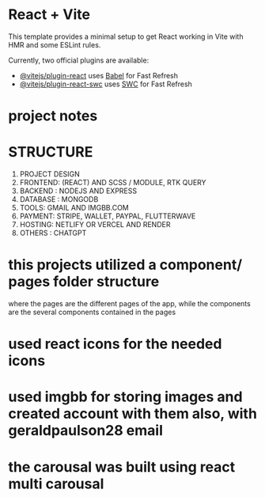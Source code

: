 # React + Vite

This template provides a minimal setup to get React working in Vite with HMR and some ESLint rules.

Currently, two official plugins are available:

- [@vitejs/plugin-react](https://github.com/vitejs/vite-plugin-react/blob/main/packages/plugin-react/README.md) uses [Babel](https://babeljs.io/) for Fast Refresh
- [@vitejs/plugin-react-swc](https://github.com/vitejs/vite-plugin-react-swc) uses [SWC](https://swc.rs/) for Fast Refresh

# project notes

# STRUCTURE

1. PROJECT DESIGN
2. FRONTEND: (REACT) AND SCSS / MODULE, RTK QUERY
3. BACKEND : NODEJS AND EXPRESS
4. DATABASE : MONGODB
5. TOOLS: GMAIL AND IMGBB.COM
6. PAYMENT: STRIPE, WALLET, PAYPAL, FLUTTERWAVE
7. HOSTING: NETLIFY OR VERCEL AND RENDER
8. OTHERS : CHATGPT

# this projects utilized a component/ pages folder structure

where the pages are the different pages of the app, while the components are the several components contained in the pages

# used react icons for the needed icons

# used imgbb for storing images and created account with them also, with geraldpaulson28 email

# the carousal was built using react multi carousal
